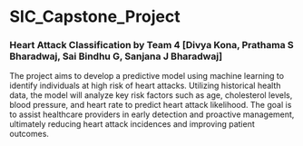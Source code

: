 # SIC_Capstone_Project
### Heart Attack Classification by Team 4 [Divya Kona, Prathama S Bharadwaj, Sai Bindhu G, Sanjana J Bharadwaj]  
The project aims to develop a predictive model using machine learning to identify individuals at high risk of heart attacks. Utilizing historical health data, the model will analyze key risk factors such as age, cholesterol levels, blood pressure, and heart rate to predict heart attack likelihood. The goal is to assist healthcare providers in early detection and proactive management, ultimately reducing heart attack incidences and improving patient outcomes.
